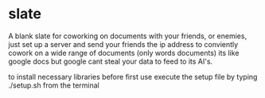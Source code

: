 # slate

A blank slate for coworking on documents with your friends, or enemies, just set up a server and send your friends the ip address to conviently cowork on a wide range of documents (only words documents) its like google docs but google cant steal your data to feed to its AI's.

to install necessary libraries before first use execute the setup file by typing ./setup.sh from the terminal